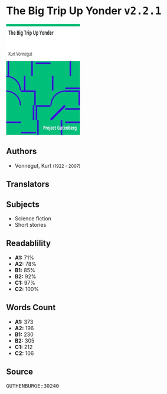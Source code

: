 # The Big Trip Up Yonder <kbd>v2.2.1</kbd>

![](./cover.medium.jpg "")

## Authors


 - Vonnegut, Kurt <small>(1922 - 2007)</small>

## Translators



## Subjects


 - Science fiction
 - Short stories

## Readablility


 - **A1:** 71%
 - **A2:** 78%
 - **B1:** 85%
 - **B2:** 92%
 - **C1:** 97%
 - **C2:** 100%

## Words Count


 - **A1:** 373
 - **A2:** 196
 - **B1:** 230
 - **B2:** 305
 - **C1:** 212
 - **C2:** 106

## Source


<kbd>GUTHENBURGE:30240</kbd>
